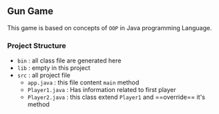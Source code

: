 ## Gun Game
This game is based on concepts of `OOP` in Java programming Language.
###  Project Structure
- `bin` : all class file are generated here
- `lib` : empty in this project
-  `src` : all project file 
    - `app.java` : this file content `main` method
    - `Player1.java` : Has information related to first player
    - `Player2.java` : this class extend `Player1` and ==override== it's method